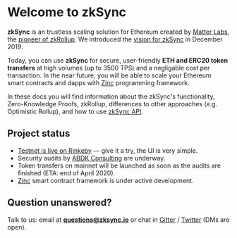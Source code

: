 # Welcome to zkSync

**zkSync** is an trustless scaling solution for Ethereum created by [Matter Labs](https://matter-labs.io), the [pioneer of zkRollup](https://medium.com/matter-labs/grant-from-the-ethereum-foundation-for-matter-labs-64338f3dd938). We introduced the [vision for zkSync](https://medium.com/matter-labs/introducing-zk-sync-the-missing-link-to-mass-adoption-of-ethereum-14c9cea83f58) in December 2019.

Today, you can use **zkSync** for secure, user-friendly **ETH and ERC20 token transfers** at high volumes (up to 3500 TPS) and a negligable cost per transaction. In the near future, you will be able to scale your Ethereum smart contracts and dapps with [Zinc](https://medium.com/matter-labs/zinc-update-v0-1-5-open-source-video-from-zksummit-d079dcfd1b15) programming framework.

In these docs you will find information about the zkSync's functionality, Zero-Knowledge Proofs, zkRollup, differences to other approaches (e.g. Optimistic Rollup), and how to use [zkSync API](/dev/).

## Project status

- [Testnet is live on Rinkeby](https://demo.zksync.dev/explorer/) — give it a try, the UI is very simple.
- Security audits by [ABDK Consulting](https://www.abdk.consulting/) are underway.
- Token transfers on mainnet will be launched as soon as the audits are finished (ETA: end of April 2020).
- [Zinc](https://github.com/matter-labs/zinc) smart contract framework is under active development.

## Question unanswered?

Talk to us: email at **questions@zksync.io** or chat in [Gitter](https://gitter.im/zksync/community) / [Twitter](https://twitter.com/the_matter_labs) (DMs are open).
